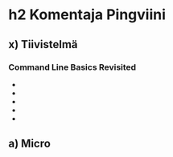 # h2 Komentaja Pingviini

## x) Tiivistelmä

### Command Line Basics Revisited

-
-
-
-
-

## a) Micro


